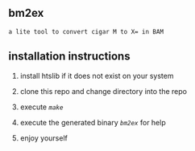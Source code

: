 ## bm2ex

    a lite tool to convert cigar M to X= in BAM

## installation instructions

1. install htslib if it does not exist on your system

2. clone this repo and change directory into the repo

3. execute *`make`*

4. execute the generated binary *`bm2ex`* for help

5. enjoy yourself
